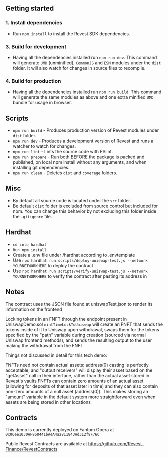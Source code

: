 ## Getting started

### 1. Install dependencies

- Run `npm install` to install the Revest SDK dependencies.

### 3. Build for development

- Having all the dependencies installed run `npm run dev`. This command will generate `UMD` (unminified), `CommonJS` and `ESM` modules under the `dist` folder. It will also watch for changes in source files to recompile.

### 4. Build for production

- Having all the dependencies installed run `npm run build`. This command will generate the same modules as above and one extra minified `UMD` bundle for usage in browser.

## Scripts

- `npm run build` - Produces production version of Revest modules under `dist` folder.
- `npm run dev` - Produces a development version of Revest and runs a watcher to watch for changes.
- `npm run lint` - Lints the source code with ESlint.
- `npm run prepare` - Run both BEFORE the package is packed and published, on local npm install without any arguments, and when installing git dependencies.
- `npm run clean` - Deletes `dist` and `coverage` folders.

## Misc

- By default all source code is located under the `src` folder.
- Be default `dist` folder is excluded from source control but included for npm. You can change this behavior by not excluding this folder inside the `.gitignore` file.

## Hardhat
- `cd into hardhat`
- `Run npm install`
- Create a .env file under /hardhat according to .envtemplate
- Use `npx hardhat run scripts/deploy-uniswap-test.js --network YOURNETWORKHERE` to deploy the contract
- Use `npx hardhat run scripts/verify-uniswap-test.js --network YOURNETWORKHERE` to verify the contract after pasting its address in

## Notes
The contract uses the JSON file found at uniswapTest.json to render its information on the frontend

Locking tokens in an FNFT through the endpoint present in UniswapDemo.sol `mintTimeLockToUniswap` will create an FNFT that sends the tokens inside of it to Uniswap upon withdrawal, swaps them for the tokens specified by the "path" variable during creation (sourced via normal Uniswap frontend methods), and sends the resulting output to the user making the withdrawal from the FNFT

Things not discussed in detail for this tech demo:

FNFTs need not contain actual assets: address(0) casting is perfectly acceptable, and "output receivers" will display their asset based on the "getAsset" call in their interface, rather than the actual asset stored in Revest's vaults
FNFTs can contain zero amounts of an actual asset (allowing for deposits of that asset later in time) and they can also contain non-zero amounts of a null asset (address(0)). This makes storing an "amount" variable in the default system more straightforward even when assets are being stored in other locations

## Contracts
This demo is currently deployed on Fantom Opera at `0x06ee1030AF860441bAeA4a2811843Ad312f9F766`

Public Revest Contracts are available at https://github.com/Revest-Finance/RevestContracts
